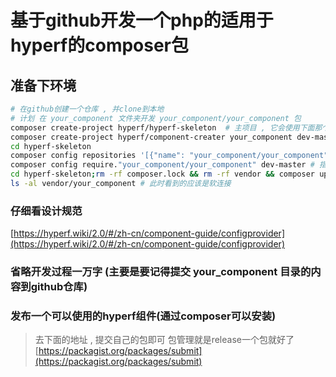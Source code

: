# 基于github开发一个php的适用于hyperf的composer包

## 准备下环境
```bash
# 在github创建一个仓库 , 并clone到本地
# 计划 在 your_component 文件夹开发 your_component/your_component 包
composer create-project hyperf/hyperf-skeleton  # 主项目 , 它会使用下面那个自建的组件
composer create-project hyperf/component-creater your_component dev-master # 自建的组件项目
cd hyperf-skeleton
composer config repositories '[{"name": "your_component/your_component","type": "path","url": "../your_component/src/*"}]' # 设置主项目依赖的自建组件为本地目录 , hyperf 官方教程旧了,新的composer要用这个结构
composer config require."your_component/your_component" dev-master # 指定项目依赖包 your_component.your_component , 等同于 composer require your_component.your_component 只是还没发布,所以手动编辑
cd hyperf-skeleton;rm -rf composer.lock && rm -rf vendor && composer update # 初始化主项目 , 把依赖都装上
ls -al vendor/your_component # 此时看到的应该是软连接
```

### 仔细看设计规范

[https://hyperf.wiki/2.0/#/zh-cn/component-guide/configprovider](https://hyperf.wiki/2.0/#/zh-cn/component-guide/configprovider)


### 省略开发过程一万字 (主要是要记得提交 your_component 目录的内容到github仓库)

### 发布一个可以使用的hyperf组件(通过composer可以安装)
> 去下面的地址 , 提交自己的包即可
> 包管理就是release一个包就好了
[https://packagist.org/packages/submit](https://packagist.org/packages/submit)

